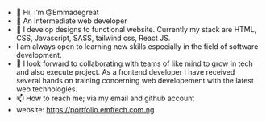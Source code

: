 - 👋 Hi, I’m @Emmadegreat
- 👀 An intermediate web developer
- 🌱 I develop designs to functional website. Currently my stack are HTML, CSS, Javascript, SASS, tailwind css, React JS.
-    I am always open to learning new skills especially in the field of software development.
- 💞️ I look forward to collaborating with teams of like mind to grow in tech and also execute project.
    As a frontend developer I have received several hands on training concerning web developement with the latest web technologies.
- 📫 How to reach me; via my email and github account
- website: https://portfolio.emftech.com.ng

<!---
Emmadegreat/Emmadegreat is a ✨ special ✨ repository because its `README.md` (this file) appears on your GitHub profile.
You can click the Preview link to take a look at your changes.
--->
